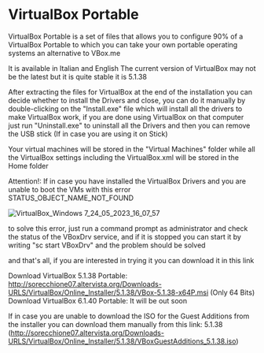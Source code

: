 # VirtualBox Portable
VirtualBox Portable is a set of files that allows you to configure 90% of a VirtualBox Portable to which you can take your own portable operating systems an alternative to VBox.me

It is available in Italian and English
The current version of VirtualBox may not be the latest but it is quite stable it is 5.1.38

After extracting the files for VirtualBox at the end of the installation you can decide whether to install the Drivers and close, you can do it manually by double-clicking on the "Install.exe" file which will install all the drivers to make VirtualBox work, if you are done using VirtualBox on that computer just run "Uninstall.exe" to uninstall all the Drivers and then you can remove the USB stick (If in case you are using it on Stick)

Your virtual machines will be stored in the "Virtual Machines" folder while all the VirtualBox settings including the VirtualBox.xml will be stored in the Home folder

Attention!:
If in case you have installed the VirtualBox Drivers and you are unable to boot the VMs with this error
STATUS_OBJECT_NAME_NOT_FOUND

![VirtualBox_Windows 7_24_05_2023_16_07_57](https://github.com/Sorecchione07435/VirtualBox_Portable/assets/111366201/31ee2c22-ee69-4fa8-9ab6-b252b338fdcf)

to solve this error, just run a command prompt as administrator and check the status of the VBoxDrv service, and if it is stopped you can start it by writing "sc start VBoxDrv" and the problem should be solved

and that's all, if you are interested in trying it you can download it in this link

Download VirtualBox 5.1.38 Portable: http://sorecchione07.altervista.org/Downloads-URLS/VirtualBox/Online_Installer/5.1.38/VBox-5.1.38-x64P.msi (Only 64 Bits)
Download VirtualBox 6.1.40 Portable: It will be out soon

If in case you are unable to download the ISO for the Guest Additions from the installer you can download them manually from this link:
5.1.38 (http://sorecchione07.altervista.org/Downloads-URLS/VirtualBox/Online_Installer/5.1.38/VBoxGuestAdditions_5.1.38.iso)
